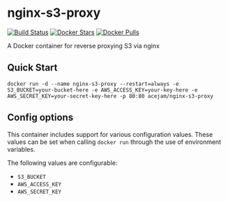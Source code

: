# nginx-s3-proxy

[![Build Status](https://travis-ci.org/acejam/nginx-s3-proxy.svg?branch=master)](https://travis-ci.org/acejam/nginx-s3-proxy)
[![Docker Stars](https://img.shields.io/docker/stars/acejam/nginx-s3-proxy.svg?maxAge=2592000)](https://hub.docker.com/r/acejam/nginx-s3-proxy)
[![Docker Pulls](https://img.shields.io/docker/pulls/acejam/nginx-s3-proxy.svg?maxAge=2592000)](https://hub.docker.com/r/acejam/nginx-s3-proxy)

A Docker container for reverse proxying S3 via nginx

## Quick Start

    docker run -d --name nginx-s3-proxy --restart=always -e S3_BUCKET=your-bucket-here -e AWS_ACCESS_KEY=your-key-here -e AWS_SECRET_KEY=your-secret-key-here -p 80:80 acejam/nginx-s3-proxy

## Config options

This container includes support for various configuration values. These values can be set when calling `docker run` through the use of environment variables.

The following values are configurable:
* `S3_BUCKET`
* `AWS_ACCESS_KEY`
* `AWS_SECRET_KEY`
